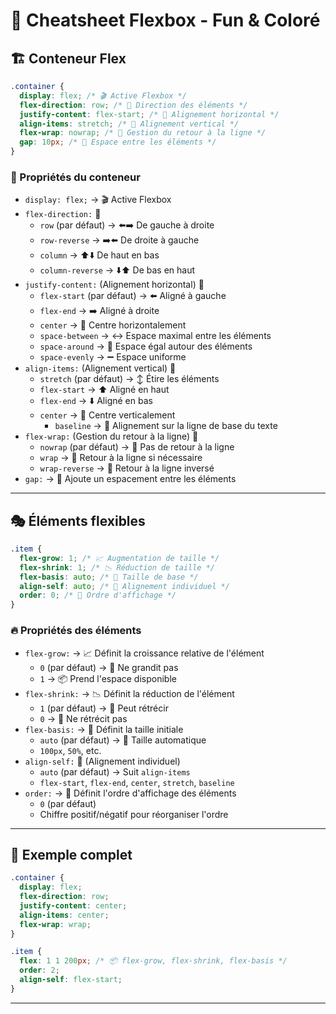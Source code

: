 # 🎨 Cheatsheet Flexbox - Fun & Coloré

## 🏗️ Conteneur Flex

```css
.container {
  display: flex; /* 🎬 Active Flexbox */
  flex-direction: row; /* 🔄 Direction des éléments */
  justify-content: flex-start; /* 📏 Alignement horizontal */
  align-items: stretch; /* 📐 Alignement vertical */
  flex-wrap: nowrap; /* 🔀 Gestion du retour à la ligne */
  gap: 10px; /* 📏 Espace entre les éléments */
}
```
### 🌟 Propriétés du conteneur

- `display: flex;` → 🎬 Active Flexbox
- `flex-direction:` 🔄
  - `row` (par défaut) → ⬅️➡️ De gauche à droite
  - `row-reverse` → ➡️⬅️ De droite à gauche
  - `column` → ⬆️⬇️ De haut en bas
  - `column-reverse` → ⬇️⬆️ De bas en haut
- `justify-content:` (Alignement horizontal) 📏
  - `flex-start` (par défaut) → ⬅️ Aligné à gauche
  - `flex-end` → ➡️ Aligné à droite
  - `center` → 🎯 Centre horizontalement
  - `space-between` → ↔️ Espace maximal entre les éléments
  - `space-around` → 🔄 Espace égal autour des éléments
  - `space-evenly` → ➖ Espace uniforme
- `align-items:` (Alignement vertical) 📐
  - `stretch` (par défaut) → ↕️ Étire les éléments
  - `flex-start` → ⬆️ Aligné en haut
  - `flex-end` → ⬇️ Aligné en bas
  - `center` → 🎯 Centre verticalement
    - `baseline` → 📏 Alignement sur la ligne de base du texte
- `flex-wrap:` (Gestion du retour à la ligne) 🔀
  - `nowrap` (par défaut) → 🚫 Pas de retour à la ligne
  - `wrap` → 🔄 Retour à la ligne si nécessaire
  - `wrap-reverse` → 🔁 Retour à la ligne inversé
- `gap:` → 📏 Ajoute un espacement entre les éléments

---

## 🎭 Éléments flexibles

```css
.item {
  flex-grow: 1; /* 📈 Augmentation de taille */
  flex-shrink: 1; /* 📉 Réduction de taille */
  flex-basis: auto; /* 📏 Taille de base */
  align-self: auto; /* 🎯 Alignement individuel */
  order: 0; /* 🔢 Ordre d'affichage */
}
```

### 🔥 Propriétés des éléments

- `flex-grow:` → 📈 Définit la croissance relative de l'élément
  - `0` (par défaut) → 🚫 Ne grandit pas
  - `1` → 📦 Prend l'espace disponible
- `flex-shrink:` → 📉 Définit la réduction de l'élément
  - `1` (par défaut) → 📏 Peut rétrécir
  - `0` → 🚫 Ne rétrécit pas
- `flex-basis:` → 📏 Définit la taille initiale
  - `auto` (par défaut) → 🔄 Taille automatique
  - `100px`, `50%`, etc.
- `align-self:` 🎯 (Alignement individuel)
  - `auto` (par défaut) → Suit `align-items`
  - `flex-start`, `flex-end`, `center`, `stretch`, `baseline`
- `order:` → 🔢 Définit l'ordre d'affichage des éléments
  - `0` (par défaut)
  - Chiffre positif/négatif pour réorganiser l'ordre

---

## 🎨 Exemple complet

```css
.container {
  display: flex;
  flex-direction: row;
  justify-content: center;
  align-items: center;
  flex-wrap: wrap;
}

.item {
  flex: 1 1 200px; /* 📦 flex-grow, flex-shrink, flex-basis */
  order: 2;
  align-self: flex-start;
}
```

---